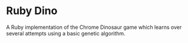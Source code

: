 # Ruby Dino
A Ruby implementation of the Chrome Dinosaur game which learns over several attempts using a basic genetic algorithm.
